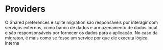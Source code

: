 # Providers

O Shared preferences e sqlite migration são responsáveis por interagir com serviços externos, como
banco de dados e armazenamento de dados local. e são responsonsáveis por fornecer os dados para a
aplicação. No caso da migraton, é mais como se fosse um service por que ele executa lógica interna